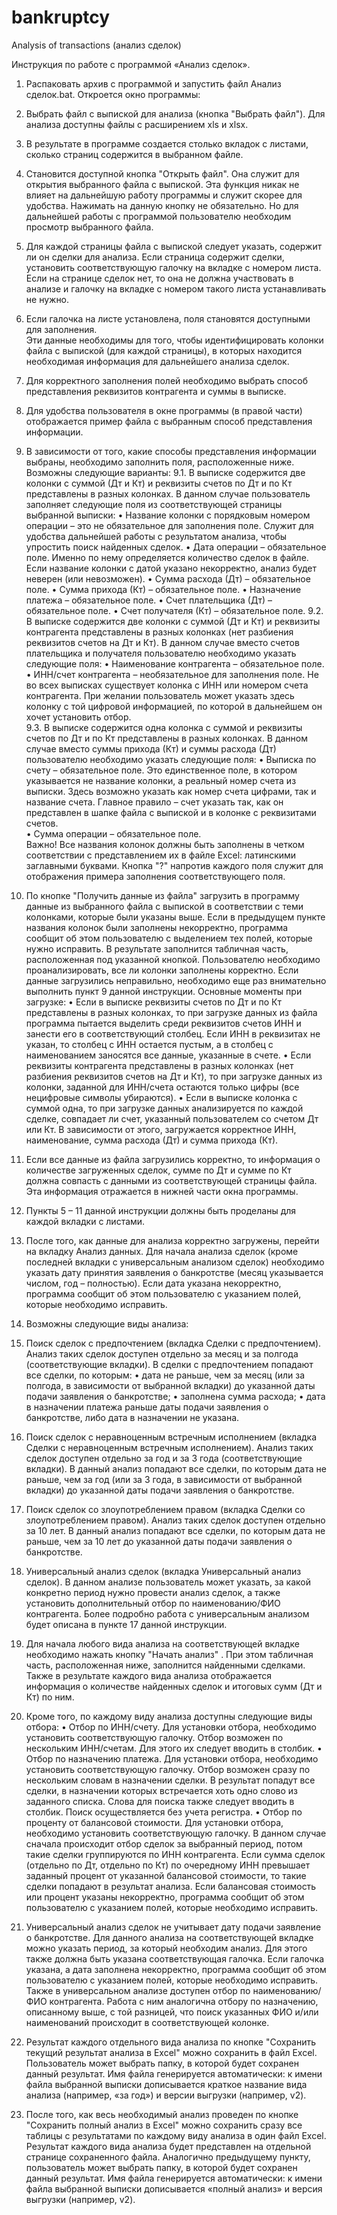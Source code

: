 # bankruptcy
Analysis of transactions (анализ сделок)

Инструкция по работе с программой «Анализ сделок».
1.	Распаковать архив с программой и запустить файл Анализ сделок.bat. Откроется окно программы: 
 
2.	Выбрать файл с выпиской для анализа (кнопка "Выбрать файл"). Для анализа доступны файлы с расширением xls и xlsx. 
3.	В результате в программе создается столько вкладок с листами, сколько страниц содержится в выбранном файле.
4.	Становится доступной кнопка "Открыть файл". Она служит для открытия выбранного файла с выпиской. Эта функция никак не влияет на дальнейшую работу программы и служит скорее для удобства. Нажимать на данную кнопку не обязательно. Но для дальнейшей работы с программой пользователю необходим просмотр выбранного файла.
5.	Для каждой страницы файла с выпиской следует указать, содержит ли он сделки для анализа. Если страница содержит сделки, установить соответствующую галочку на вкладке с номером листа. Если на странице сделок нет, то она не должна участвовать в анализе и  галочку на вкладке с номером такого листа устанавливать не нужно.
6.	Если галочка на листе установлена, поля становятся доступными для заполнения.  
Эти данные необходимы для того, чтобы идентифицировать колонки файла с выпиской (для каждой страницы), в которых находится необходимая информация для дальнейшего анализа сделок.
7.	Для корректного заполнения полей необходимо выбрать способ представления реквизитов контрагента и суммы в выписке. 
8.	Для удобства пользователя в окне программы (в правой части) отображается пример файла с выбранным способ представления информации.  
9.	В зависимости от того, какие способы представления информации выбраны, необходимо заполнить поля, расположенные ниже. Возможны следующие варианты:
9.1.	В выписке содержится две колонки с суммой (Дт и Кт) и реквизиты счетов по Дт и по Кт представлены в разных колонках. В данном случае пользователь заполняет следующие поля из соответствующей страницы выбранной выписки:
•	Название колонки с порядковым номером операции – это не обязательное для заполнения поле. Служит для удобства дальнейшей работы с результатом анализа, чтобы упростить поиск найденных сделок.
•	Дата операции – обязательное поле. Именно по нему определяется количество сделок в файле. Если название колонки с датой указано некорректно, анализ будет неверен (или невозможен). 
•	Сумма расхода (Дт) – обязательное поле.
•	Сумма прихода (Кт) – обязательное поле.
•	Назначение платежа – обязательное поле.
•	Счет плательщика (Дт) – обязательное поле. 
•	Счет получателя (Кт) – обязательное поле. 
9.2.	В выписке содержится две колонки с суммой (Дт и Кт) и реквизиты контрагента представлены в разных колонках (нет разбиения реквизитов счетов на Дт и Кт). В данном случае вместо счетов плательщика и получателя пользователю необходимо указать следующие поля:
•	Наименование контрагента – обязательное поле. 
•	ИНН/счет контрагента – необязательное для заполнения поле. Не во всех выписках существует колонка с ИНН или номером счета контрагента. При желании пользователь может указать здесь колонку с той цифровой информацией, по которой в дальнейшем он хочет установить отбор.  
9.3.	В выписке содержится одна колонка с суммой и реквизиты счетов по Дт и по Кт представлены в разных колонках. В данном случае вместо суммы прихода (Кт) и суммы расхода (Дт) пользователю необходимо указать следующие поля:
•	Выписка по счету – обязательное поле. Это единственное поле, в котором указывается не название колонки, а реальный номер счета из выписки. Здесь возможно указать как номер счета цифрами, так и название счета. Главное правило – счет указать так, как он представлен в шапке файла с выпиской и в колонке с реквизитами счетов.  
•	Сумма операции – обязательное поле.  
Важно! Все названия колонок должны быть заполнены в четком соответствии с представлением их в файле Excel: латинскими заглавными буквами. 
Кнопка "?" напротив каждого поля служит для отображения примера заполнения соответствующего поля. 
10.	 По кнопке  "Получить данные из файла" загрузить в программу данные из выбранного файла с выпиской в соответствии с теми колонками, которые были указаны выше. Если в предыдущем пункте названия колонок были заполнены некорректно, программа сообщит об этом пользователю с выделением тех полей, которые нужно исправить. В результате заполнится табличная часть, расположенная под указанной кнопкой. Пользователю необходимо проанализировать, все ли колонки заполнены корректно. Если данные загрузились неправильно, необходимо еще раз внимательно выполнить пункт 9 данной инструкции. Основные моменты при загрузке:
•	Если в выписке реквизиты счетов по Дт и по Кт представлены в разных колонках, то при загрузке данных из файла программа пытается выделить среди реквизитов счетов ИНН и занести его в соответствующий столбец. Если ИНН в реквизитах не указан, то столбец с ИНН остается пустым, а в столбец с наименованием заносятся все данные, указанные в счете.
•	Если реквизиты контрагента представлены в разных колонках (нет разбиения реквизитов счетов на Дт и Кт), то при загрузке данных из колонки, заданной для ИНН/счета остаются только цифры (все нецифровые символы убираются). 
•	 Если в выписке колонка с суммой одна, то при загрузке данных анализируется по каждой сделке, совпадает ли счет, указанный пользователем со счетом Дт или Кт. В зависимости от этого, загружается корректное ИНН, наименование, сумма расхода (Дт) и сумма прихода (Кт).
11.	 Если все данные из файла загрузились корректно, то информация о количестве загруженных сделок, сумме по Дт и сумме по Кт должна совпасть с данными из соответствующей страницы файла. Эта информация отражается в нижней части окна программы.    
12.	 Пункты 5 – 11 данной инструкции должны быть проделаны для каждой вкладки с листами.
13.	 После того, как данные для анализа корректно загружены, перейти на вкладку Анализ данных. 
Для начала анализа сделок (кроме последней вкладки с универсальным анализом сделок) необходимо указать дату принятия заявления о банкротстве (месяц указывается числом, год – полностью). Если дата указана некорректно, программа сообщит об этом пользователю с указанием полей, которые необходимо исправить. 
14.	 Возможны следующие виды анализа:
1.	Поиск сделок с предпочтением (вкладка Сделки с предпочтением). Анализ таких сделок доступен отдельно за месяц и за полгода (соответствующие вкладки). В сделки с предпочтением попадают все сделки, по которым:
•	дата не раньше, чем за месяц (или за полгода, в зависимости от выбранной вкладки) до указанной даты подачи заявления о банкротстве;
•	заполнена сумма расхода;
•	дата в назначении платежа раньше даты подачи заявления о банкротстве, либо дата в назначении не указана.
2.	Поиск сделок с неравноценным встречным исполнением (вкладка Сделки с неравноценным встречным исполнением). Анализ таких сделок доступен отдельно за год и за 3 года (соответствующие вкладки). В данный анализ попадают все сделки, по которым дата не раньше, чем за год (или за 3 года, в зависимости от выбранной вкладки) до указанной даты подачи заявления о банкротстве.
3.	Поиск сделок со злоупотреблением правом (вкладка Сделки со злоупотреблением правом). Анализ таких сделок доступен отдельно за 10 лет. В данный анализ попадают все сделки, по которым дата не раньше, чем за 10 лет до указанной даты подачи заявления о банкротстве.
4.	Универсальный анализ сделок (вкладка Универсальный анализ сделок). В данном анализе пользователь может указать, за какой конкретно период нужно провести анализ сделок, а также установить дополнительный отбор по наименованию/ФИО контрагента. Более подробно работа с универсальным анализом будет описана в пункте 17 данной инструкции.
15.	 Для начала любого вида анализа на соответствующей вкладке необходимо нажать кнопку "Начать анализ" . При этом табличная часть, расположенная ниже, заполнится найденными сделками. Также в результате каждого вида анализа отображается информация о количестве найденных сделок и итоговых сумм (Дт и Кт) по ним.
16.	 Кроме того, по каждому виду анализа доступны следующие виды отбора:
•	Отбор по ИНН/счету. Для установки отбора, необходимо установить соответствующую галочку. Отбор возможен по нескольким ИНН/счетам. Для этого их следует вводить в столбик.
•	Отбор по назначению платежа. Для установки отбора, необходимо установить соответствующую галочку. Отбор возможен сразу по нескольким словам в назначении сделки. В результат попадут все сделки, в назначении которых встречается хоть одно слово из заданного списка. Слова для поиска также следует вводить в столбик. Поиск осуществляется без учета регистра.
•	Отбор по проценту от балансовой стоимости. Для установки отбора, необходимо установить соответствующую галочку. В данном случае сначала происходит отбор сделок за выбранный период, потом такие сделки группируются по ИНН контрагента. Если сумма сделок (отдельно по Дт, отдельно по Кт) по очередному ИНН превышает заданный процент от указанной балансовой стоимости, то такие сделки попадают в результат анализа. Если балансовая стоимость или процент указаны некорректно, программа сообщит об этом пользователю с указанием полей, которые необходимо исправить.  
17.	 Универсальный анализ сделок не учитывает дату подачи заявление о банкротстве. Для данного анализа на соответствующей вкладке можно указать период, за который необходим анализ. Для этого также должна быть указана соответствующая галочка. Если галочка указана, а дата заполнена некорректно, программа сообщит об этом пользователю с указанием полей, которые необходимо исправить. Также в универсальном анализе доступен отбор по наименованию/ФИО контрагента. Работа с ним аналогична отбору по назначению, описанному выше, с той разницей, что поиск указанных ФИО и/или наименований происходит в соответствующей колонке. 
18.	 Результат каждого отдельного вида анализа по кнопке  "Сохранить текущий результат анализа в Excel" можно сохранить в файл Excel. Пользователь может выбрать папку, в которой будет сохранен данный результат. Имя файла генерируется автоматически: к имени файла выбранной выписки дописывается краткое название вида анализа (например, «за год») и версии выгрузки (например,  v2).
19.	 После того, как весь необходимый анализ проведен по кнопке  "Сохранить полный анализ в Excel" можно сохранить сразу все таблицы с результатами по каждому виду анализа в один файл Excel. Результат каждого вида анализа будет представлен на отдельной странице сохраненного файла. Аналогично предыдущему пункту, пользователь может выбрать папку, в которой будет сохранен данный результат. Имя файла генерируется автоматически: к имени файла выбранной выписки дописывается «полный анализ» и версия выгрузки (например,  v2).

